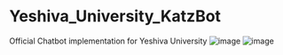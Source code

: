 # Yeshiva_University_KatzBot
Official Chatbot implementation for Yeshiva University
![image](https://github.com/user-attachments/assets/43614db4-af4e-48f4-ad45-36d0f85a24a9)
![image](https://github.com/user-attachments/assets/e2225b16-d735-4132-a692-db3c55a6044f)

